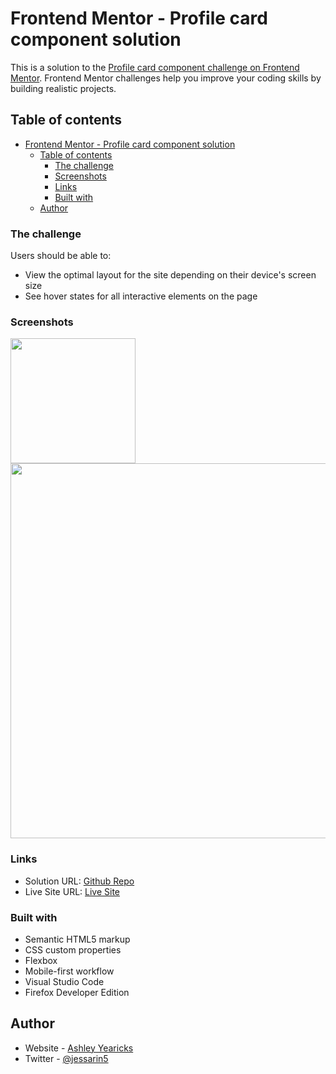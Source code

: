 # Frontend Mentor - Profile card component solution

This is a solution to the [Profile card component challenge on Frontend Mentor](https://www.frontendmentor.io/challenges/profile-card-component-cfArpWshJ). Frontend Mentor challenges help you improve your coding skills by building realistic projects. 

## Table of contents

- [Frontend Mentor - Profile card component solution](#frontend-mentor---profile-card-component-solution)
  - [Table of contents](#table-of-contents)
    - [The challenge](#the-challenge)
    - [Screenshots](#screenshots)
    - [Links](#links)
    - [Built with](#built-with)
  - [Author](#author)



### The challenge

Users should be able to:

- View the optimal layout for the site depending on their device's screen size
- See hover states for all interactive elements on the page




### Screenshots

<img src="/images/mobile.png.png" width="200"> <img src="/images/desktop.png.png" width="600">




### Links

- Solution URL: [Github Repo](https://github.com/ayearicks/profile-card-component-main)
- Live Site URL: [Live Site](https://yearicks.dev/profile-card-component-main)




### Built with

- Semantic HTML5 markup
- CSS custom properties
- Flexbox
- Mobile-first workflow
- Visual Studio Code
- Firefox Developer Edition



## Author

- Website - [Ashley Yearicks](https://yearicks.dev)
- Twitter - [@jessarin5](https://www.twitter.com/jessarin5)

